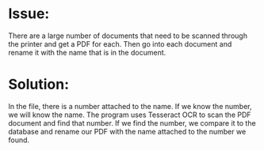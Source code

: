 # Issue:
There are a large number of documents that need to be scanned through the printer and get a PDF for each.
Then go into each document and rename it with the name that is in the document. 

# Solution:
In the file, there is a number attached to the name. If we know the number, we will know the name. The program uses Tesseract OCR to scan the PDF document and find that number. If we find the number, we compare it to the database and rename our PDF with the name attached to the number we found.
